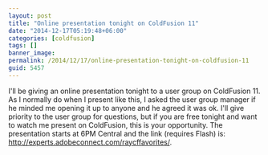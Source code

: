 ```yaml
---
layout: post
title: "Online presentation tonight on ColdFusion 11"
date: "2014-12-17T05:19:48+06:00"
categories: [coldfusion]
tags: []
banner_image: 
permalink: /2014/12/17/online-presentation-tonight-on-coldfusion-11
guid: 5457
---
```


I'll be giving an online presentation tonight to a user group on ColdFusion 11. As I normally do when I present like this, I asked the user group manager if he minded me opening it up to anyone and he agreed it was ok. I'll give priority to the user group for questions, but if you are free tonight and want to watch me present on ColdFusion, this is your opportunity. The presentation starts at 6PM Central and the link (requires Flash) is: <a href="http://experts.adobeconnect.com/raycffavorites/">http://experts.adobeconnect.com/raycffavorites/</a>.